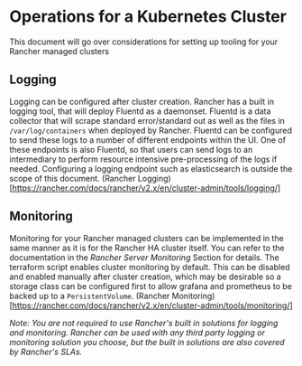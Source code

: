 # Operations for a Kubernetes Cluster

This document will go over considerations for setting up tooling for your Rancher managed clusters

## Logging

Logging can be configured after cluster creation.  Rancher has a built in logging tool, that will deploy Fluentd as a daemonset.  Fluentd is a data collector that will scrape standard error/standard out as well as the files in `/var/log/containers` when deployed by Rancher. Fluentd can be configured to send these logs to a number of different endpoints within the UI.  One of these endpoints is also Fluentd, so that users can send logs to an intermediary to perform resource intensive pre-processing of the logs if needed.  Configuring a logging endpoint such as elasticsearch is outside the scope of this document.
(Rancher Logging)[https://rancher.com/docs/rancher/v2.x/en/cluster-admin/tools/logging/]

## Monitoring

Monitoring for your Rancher managed clusters can be implemented in the same manner as it is for the Rancher HA cluster itself.  You can refer to the documentation in the _Rancher Server Monitoring_ Section for details.  The terraform script enables cluster monitoring by default.  This can be disabled and enabled manually after cluster creation, which may be desirable so a storage class can be configured first to allow grafana and prometheus to be backed up to a `PersistentVolume`.
(Rancher Monitoring)[https://rancher.com/docs/rancher/v2.x/en/cluster-admin/tools/monitoring/]

_Note: You are not required to use Rancher's built in solutions for logging and monitoring.  Rancher can be used with any third party logging or monitoring solution you choose, but the built in solutions are also covered by Rancher's SLAs._
